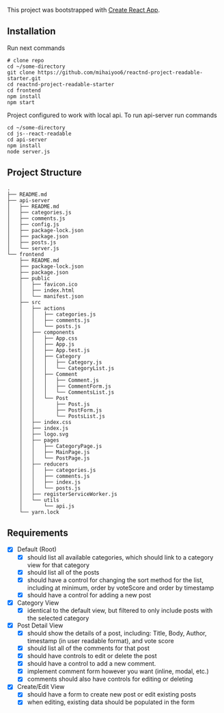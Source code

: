 This project was bootstrapped with [Create React App](https://github.com/facebookincubator/create-react-app).

## Installation
Run next commands
```
# clone repo
cd ~/some-directory
git clone https://github.com/mihaiyoo6/reactnd-project-readable-starter.git
cd reactnd-project-readable-starter
cd frontend
npm install
npm start
```
Project configured to work with local api. To run api-server run commands
```
cd ~/some-directory
cd js--react-readable
cd api-server
npm install
node server.js
```
## Project Structure
```
.
├── README.md
├── api-server
│   ├── README.md
│   ├── categories.js
│   ├── comments.js
│   ├── config.js
│   ├── package-lock.json
│   ├── package.json
│   ├── posts.js
│   └── server.js
└── frontend
    ├── README.md
    ├── package-lock.json
    ├── package.json
    ├── public
    │   ├── favicon.ico
    │   ├── index.html
    │   └── manifest.json
    ├── src
    │   ├── actions
    │   │   ├── categories.js
    │   │   ├── comments.js
    │   │   └── posts.js
    │   ├── components
    │   │   ├── App.css
    │   │   ├── App.js
    │   │   ├── App.test.js
    │   │   ├── Category
    │   │   │   ├── Category.js
    │   │   │   └── CategoryList.js
    │   │   ├── Comment
    │   │   │   ├── Comment.js
    │   │   │   ├── CommentForm.js
    │   │   │   └── CommentsList.js
    │   │   └── Post
    │   │       ├── Post.js
    │   │       ├── PostForm.js
    │   │       └── PostsList.js
    │   ├── index.css
    │   ├── index.js
    │   ├── logo.svg
    │   ├── pages
    │   │   ├── CategoryPage.js
    │   │   ├── MainPage.js
    │   │   └── PostPage.js
    │   ├── reducers
    │   │   ├── categories.js
    │   │   ├── comments.js
    │   │   ├── index.js
    │   │   └── posts.js
    │   ├── registerServiceWorker.js
    │   └── utils
    │       └── api.js
    └── yarn.lock
```
## Requirements 

- [x] Default (Root)
    - [x] should list all available categories, which should link to a category view for that category
    - [x] should list all of the posts
    - [x] should have a control for changing the sort method for the list, including at minimum, order by voteScore and order by timestamp
    - [x] should have a control for adding a new post
- [x] Category View
    - [x] identical to the default view, but filtered to only include posts with the selected category
- [x] Post Detail View
    - [x] should show the details of a post, including: Title, Body, Author, timestamp (in user readable format), and vote score
    - [x] should list all of the comments for that post
    - [x] should have controls to edit or delete the post
    - [x] should have a control to add a new comment.
    - [x] implement comment form however you want (inline, modal, etc.)
    - [x] comments should also have controls for editing or deleting
- [x] Create/Edit View
    - [x] should have a form to create new post or edit existing posts
    - [x] when editing, existing data should be populated in the form
